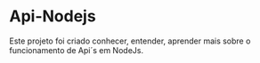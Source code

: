 # Api-Nodejs
Este projeto foi criado conhecer, entender, aprender mais sobre o funcionamento de Api´s em NodeJs. 

